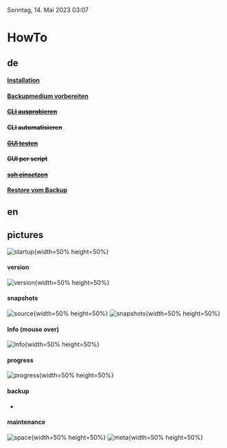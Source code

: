 Sonntag, 14. Mai 2023 03:07 
# HowTo

## de
#### [Installation](install_de.md) 
#### [Backupmedium vorbereiten](device_de.md)
#### ~~[CLI ausprobieren](clitest_de.md)~~
#### ~~CLI automatisieren~~
#### ~~[GUI testen](guitest_de.md)~~
#### ~~GUI per script~~
####  ~~[ssh einsetzen](ssh_de.md)~~
#### [Restore vom Backup](restore_de.md)

## en

## pictures
![startup](gui_startup.png  "gui startup"){width=50% height=50%}
#### version
![version](gui_startup_Version.png  "backsnap version"){width=50% height=50%}

#### snapshots
![source](gui_startup_Src.png  "source"){width=50% height=50%} ![snapshots](gui_startup_SrcSnapshots.png  "snapshots"){width=50% height=50%}

#### Info (mouse over)
![Info](gui_startup_InfoSnapshots.png  "Info"){width=50% height=50%}

#### progress
![progress](gui_startup_InfoProgress.png  "follow the progress"){width=50% height=50%}

#### backup
-

#### maintenance
![space](gui_startup_FreeSomeSpace.png  "free some space"){width=50% height=50%}
![meta](gui_startup_FreeSomeMetadata.png  "free some metadata"){width=50% height=50%}